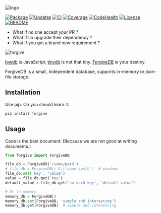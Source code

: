 ![logo](https://rawgit.com/hui-z/ForgiveDB/master/pics/logo.svg)

[![Package](https://img.shields.io/pypi/v/forgive.svg)](https://pypi.python.org/pypi/forgive)
[![Updates](https://pyup.io/repos/github/hui-z/ForgiveDB/shield.svg)](https://pyup.io/repos/github/hui-z/ForgiveDB/)
[![CI](https://travis-ci.org/hui-z/ForgiveDB.svg?branch=master)](https://travis-ci.org/hui-z/ForgiveDB)
[![Coverage](http://codecov.io/github/hui-z/ForgiveDB/coverage.svg?branch=master)](http://codecov.io/github/hui-z/ForgiveDB?branch=master)
[![CodeHealth](https://landscape.io/github/hui-z/ForgiveDB/master/landscape.svg?style=flat)](https://landscape.io/github/hui-z/ForgiveDB/master)
[![License](https://img.shields.io/github/license/hui-z/ForgiveDB.svg)](https://github.com/hui-z/ForgiveDB/blob/master/LICENSE)
[![README](https://img.shields.io/badge/简介-中文-brightgreen.svg)](README.cn.md)

* What if no one accept your PR ?
* What if lib upgrade their dependency ?
* What if you got a brand new requirement ?

![forgive](https://rawgit.com/hui-z/ForgiveDB/master/pics/forgive.jpg)

[lowdb](https://github.com/typicode/lowdb) is JavaScript,
[tinydb](http://tinydb.readthedocs.io/en/latest/intro.html) is not that tiny.
[ForgiveDB](https://github.com/hui-z/ForgiveDB) is your destiny.

ForgiveDB is a small, independent database,
supports in-memory or json-file storage.


## Installation

Use pip. Oh you should learn it.

``` python
pip install forgive
```


## Usage

Code is the best document.
(Because we are not good at writing documents.)

``` python
from forgive import ForgiveDB

file_db = ForgiveDB('/some/path')
# file_db = ForgiveDB(r'C:\\some\\path')  # windows
file_db.set('key', 'value')
value = file_db.get('key')
default_value = file_db.get('no-such-key', 'default-value')

# Or in memory
memory_db = ForgiveDB()
memory_db.set(ForgiveDB, 'simple and interesting')
memory_db.get(ForgiveDB)  # simple and interesting
```
